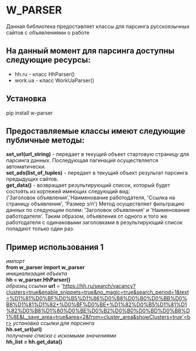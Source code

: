 W_PARSER
========
Данная библиотека предоставляет классы для парсинга русскоязычных сайтов с объявлениями о работе

## На данный момент для парсинга доступны следующие ресурсы:

- hh.ru - класс HhParser()
- work.ua - класс WorkUaParser()

## Установка

pip install w-parser

## Предоставляемые классы имеют следующие публичные методы:
**set_url(url_string)** - передает в текущий объект стартовую страницу для парсинга данных. Последующая пагинация осуществляется автоматически.<br>
**set_ads(list_of_tuples)** - передает в текущий объект результат парсинга предыдущих сайтов.<br>
**get_data()** - возвращает результирующий список, который будет состоять из кортежей имеющих следующий вид:<br>
('Заголовок объявления','Наименование работодателя, 'Ссылка на страницу объявления', 'Размер з/п')
Метод осуществляет фильтрацию данных по следующим полям: 'Заголовок объявления' и 'Наименование работодателя'. Таким образом, объявления от одного и того же работодателя с одинаковыми заголовками в результирующий список попадают только один раз.

## Пример использования 1

*импорт*<br>
**from w_parser import w_parser**<br>
*инициализация объекта*<br>
**hh = w_parser.HhParser()**<br>
*образец ссылки*
**url** = 'https://hh.ru/search/vacancy?clusters=true&enable_snippets=true&no_magic=true&search_period=1&text=%D1%81%D0%BF%D0%B5%D1%86%D0%B8%D0%B0%D0%BB%D0%B8%D1%81%D1%82+%D0%BF%D0%BE+%D1%82%D0%B5%D1%81%D1%82%D0%B8%D1%80%D0%BE%D0%B2%D0%B0%D0%BD%D0%B8%D1%8E&L_save_area=true&area=2&from=cluster_area&showClusters=true'<br>
*установка ссылки для парсинга*<br>
**hh.set_url(url)**<br>
*получение списка с искомыми значениями*<br>
**hh_list = hh.get_data()**<br>
